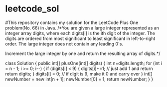 # leetcode_sol
#This repository contains my solution for the LeetCode Plus One problem(No. 66) in Java.
/*You are given a large integer represented as an integer array digits, where each digits[i] is the ith digit of the integer. The digits are ordered from most significant to least significant in left-to-right order. The large integer does not contain any leading 0's.

Increment the large integer by one and return the resulting array of digits.*/

class Solution {
    public int[] plusOne(int[] digits) {
        int n=digits.length;
       for (int i = n - 1; i >= 0; i--) {
            if (digits[i] < 9) {
                digits[i]+=1;   // just add 1 and return
                return digits;
            }
            digits[i] = 0;     // if digit is 9, make it 0 and carry over
        }
         int[] newNumber = new int[n + 1];
        newNumber[0] = 1;
        return newNumber;
    }
}
